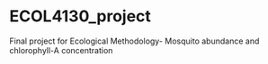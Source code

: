 # ECOL4130_project
Final project for Ecological Methodology- Mosquito abundance and chlorophyll-A concentration
